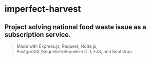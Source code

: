 # imperfect-harvest

## Project solving national food waste issue as a subscription service.

> Made with Express.js, Request, Node.js, PostgreSQL/Sequelize/Sequelize CLI, EJS, and Bootstrap.